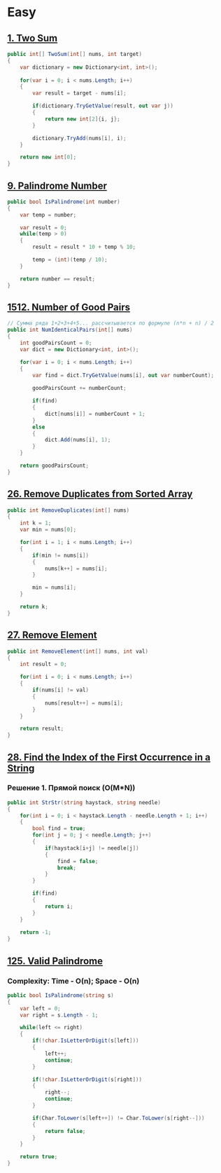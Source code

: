 # Easy
## [1. Two Sum](https://leetcode.com/problems/two-sum/description/)

```cs
public int[] TwoSum(int[] nums, int target) 
{
    var dictionary = new Dictionary<int, int>();
    
    for(var i = 0; i < nums.Length; i++)
    {
        var result = target - nums[i];

        if(dictionary.TryGetValue(result, out var j))
        {
            return new int[2]{i, j};
        }

        dictionary.TryAdd(nums[i], i);
    }

    return new int[0];
}
```

## [9. Palindrome Number](https://leetcode.com/problems/palindrome-number/description/)

```cs
public bool IsPalindrome(int number) 
{
    var temp = number;

    var result = 0;
    while(temp > 0)
    {
        result = result * 10 + temp % 10;

        temp = (int)(temp / 10);
    }

    return number == result;
}
```

## [1512. Number of Good Pairs](https://leetcode.com/problems/number-of-good-pairs/description/)

```cs
// Сумма ряда 1+2+3+4+5... рассчитывается по формуле (n*n + n) / 2
public int NumIdenticalPairs(int[] nums) 
{
    int goodPairsCount = 0;
    var dict = new Dictionary<int, int>();

    for(var i = 0; i < nums.Length; i++)
    {
        var find = dict.TryGetValue(nums[i], out var numberCount);
        
        goodPairsCount += numberCount;

        if(find)
        {
            dict[nums[i]] = numberCount + 1;
        }
        else
        {
            dict.Add(nums[i], 1);
        }
    }

    return goodPairsCount;
}
```

## [26. Remove Duplicates from Sorted Array](https://leetcode.com/problems/remove-duplicates-from-sorted-array/description/)

```cs
public int RemoveDuplicates(int[] nums) 
{
    int k = 1;
    var min = nums[0];

    for(int i = 1; i < nums.Length; i++)
    {
        if(min != nums[i])
        {
            nums[k++] = nums[i];
        }

        min = nums[i];
    }

    return k;
}
```

## [27. Remove Element](https://leetcode.com/problems/remove-element/description/)

```cs
public int RemoveElement(int[] nums, int val) 
{
    int result = 0;

    for(int i = 0; i < nums.Length; i++)
    {
        if(nums[i] != val)
        {
            nums[result++] = nums[i];
        }
    }

    return result;
}
```

## [28. Find the Index of the First Occurrence in a String](https://leetcode.com/problems/find-the-index-of-the-first-occurrence-in-a-string/description/)

### Решение 1. Прямой поиск (O(M*N))

```cs
public int StrStr(string haystack, string needle) 
{
    for(int i = 0; i < haystack.Length - needle.Length + 1; i++)
    {
        bool find = true;
        for(int j = 0; j < needle.Length; j++)
        {
            if(haystack[i+j] != needle[j])
            {
                find = false;
                break;
            }
        }

        if(find)
        {
            return i;
        }
    }
    
    return -1;
}
```

## [125. Valid Palindrome](https://leetcode.com/problems/valid-palindrome/description/)

### Complexity: Time - O(n); Space - O(n)

```cs
public bool IsPalindrome(string s) 
{
    var left = 0;
    var right = s.Length - 1;

    while(left <= right)
    {
        if(!char.IsLetterOrDigit(s[left]))
        {
            left++;
            continue;
        }

        if(!char.IsLetterOrDigit(s[right]))
        {
            right--;
            continue;
        }

        if(Char.ToLower(s[left++]) != Char.ToLower(s[right--]))
        {
            return false;
        }
    }

    return true;
}
```
